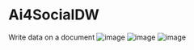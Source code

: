 # Ai4SocialDW
Write data on a document
![image](https://github.com/rohankant/Ai4SocialDW/assets/85503948/4ff927bb-968f-4b8e-862e-820ccba00e5e)
![image](https://github.com/rohankant/Ai4SocialDW/assets/85503948/7a3107a8-e401-4517-9256-b79c28ba2606)
![image](https://github.com/rohankant/Ai4SocialDW/assets/85503948/ab1dbb06-500b-4733-a944-ce0f4d48c9b7)
